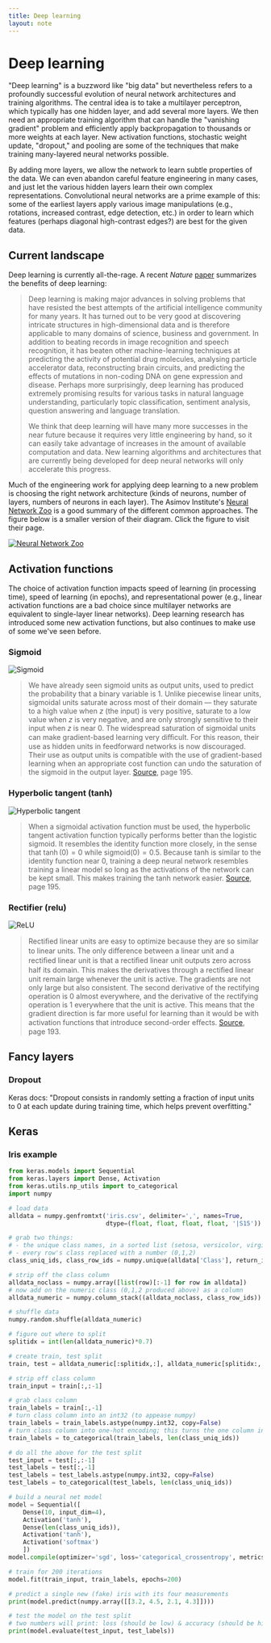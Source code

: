 ```yaml
---
title: Deep learning
layout: note
---
```


# Deep learning

"Deep learning" is a buzzword like "big data" but nevertheless refers to a profoundly successful evolution of neural network architectures and training algorithms. The central idea is to take a multilayer perceptron, which typically has one hidden layer, and add several more layers. We then need an appropriate training algorithm that can handle the "vanishing gradient" problem and efficiently apply backpropagation to thousands or more weights at each layer. New activation functions, stochastic weight update, "dropout," and pooling are some of the techniques that make training many-layered neural networks possible.

By adding more layers, we allow the network to learn subtle properties of the data. We can even abandon careful feature engineering in many cases, and just let the various hidden layers learn their own complex representations. Convolutional neural networks are a prime example of this: some of the earliest layers apply various image manipulations (e.g., rotations, increased contrast, edge detection, etc.) in order to learn which features (perhaps diagonal high-contrast edges?) are best for the given data.

## Current landscape

Deep learning is currently all-the-rage. A recent *Nature* [paper](https://www.cs.toronto.edu/~hinton/absps/NatureDeepReview.pdf) summarizes the benefits of deep learning:

> Deep learning is making major advances in solving problems that have resisted the best attempts of the artificial intelligence community for many years. It has turned out to be very good at discovering intricate structures in high-dimensional data and is therefore applicable to many domains of science, business and government. In addition to beating records in image recognition and speech recognition, it has beaten other machine-learning techniques at predicting the activity of potential drug molecules, analysing particle accelerator data, reconstructing brain circuits, and predicting the effects of mutations in non-coding DNA on gene expression and disease. Perhaps more surprisingly, deep learning has produced extremely promising results for various tasks in natural language understanding, particularly topic classification, sentiment analysis, question answering and language translation.
>
> We think that deep learning will have many more successes in the near future because it requires very little engineering by hand, so it can easily take advantage of increases in the amount of available computation and data. New learning algorithms and architectures that are currently being developed for deep neural networks will only accelerate this progress.

Much of the engineering work for applying deep learning to a new problem is choosing the right network architecture (kinds of neurons, number of layers, numbers of neurons in each layer). The Asimov Institute's [Neural Network Zoo](http://www.asimovinstitute.org/neural-network-zoo/) is a good summary of the different common approaches. The figure below is a smaller version of their diagram. Click the figure to visit their page.

[![Neural Network Zoo](/images/neuralnetworkzoo.png)](http://www.asimovinstitute.org/neural-network-zoo/)

## Activation functions

The choice of activation function impacts speed of learning (in processing time), speed of learning (in epochs), and representational power (e.g., linear activation functions are a bad choice since multilayer networks are equivalent to single-layer linear networks). Deep learning research has introduced some new activation functions, but also continues to make use of some we've seen before.

### Sigmoid

![Sigmoid](/images/logistic-curve.png)

> We have already seen sigmoid units as output units, used to predict the probability that a binary variable is 1. Unlike piecewise linear units, sigmoidal units saturate across most of their domain — they saturate to a high value when $z$ (the input) is very positive, saturate to a low value when $z$ is very negative, and are only strongly sensitive to their input when $z$ is near 0. The widespread saturation of sigmoidal units can make gradient-based learning very diﬃcult. For this reason, their use as hidden units in feedforward networks is now discouraged. Their use as output units is compatible with the use of gradient-based learning when an appropriate cost function can undo the saturation of the sigmoid in the output layer. [Source](http://www.deeplearningbook.org/contents/mlp.html), page 195.

### Hyperbolic tangent (tanh)

![Hyperbolic tangent](/images/tanh.png)

> When a sigmoidal activation function must be used, the hyperbolic tangent activation function typically performs better than the logistic sigmoid. It resembles the identity function more closely, in the sense that $\tanh(0)=0$ while $\text{sigmoid}(0)=0.5$. Because tanh is similar to the identity function near 0, training a deep neural network resembles training a linear model so long as the activations of the network can be kept small. This makes training the tanh network easier. [Source](http://www.deeplearningbook.org/contents/mlp.html), page 195.

### Rectifier (relu)

![ReLU](/images/relu.png)

> Rectiﬁed linear units are easy to optimize because they are so similar to linear units. The only diﬀerence between a linear unit and a rectiﬁed linear unit is that a rectiﬁed linear unit outputs zero across half its domain. This makes the derivatives through a rectiﬁed linear unit remain large whenever the unit is active. The gradients are not only large but also consistent. The second derivative of the rectifying operation is 0 almost everywhere, and the derivative of the rectifying operation is 1 everywhere that the unit is active. This means that the gradient direction is far more useful for learning than it would be with activation functions that introduce second-order eﬀects. [Source](http://www.deeplearningbook.org/contents/mlp.html), page 193.

## Fancy layers

### Dropout

Keras docs: "Dropout consists in randomly setting a fraction of input units to 0 at each update during training time, which helps prevent overfitting."

## Keras

### Iris example

```python
from keras.models import Sequential
from keras.layers import Dense, Activation
from keras.utils.np_utils import to_categorical
import numpy

# load data
alldata = numpy.genfromtxt('iris.csv', delimiter=',', names=True,
                           dtype=(float, float, float, float, '|S15'))

# grab two things:
# - the unique class names, in a sorted list (setosa, versicolor, virginica)
# - every row's class replaced with a number (0,1,2)
class_uniq_ids, class_row_ids = numpy.unique(alldata['Class'], return_inverse=True)

# strip off the class column
alldata_noclass = numpy.array([list(row)[:-1] for row in alldata])
# now add on the numeric class (0,1,2 produced above) as a column
alldata_numeric = numpy.column_stack((alldata_noclass, class_row_ids))

# shuffle data
numpy.random.shuffle(alldata_numeric)

# figure out where to split
splitidx = int(len(alldata_numeric)*0.7)

# create train, test split
train, test = alldata_numeric[:splitidx,:], alldata_numeric[splitidx:,:]

# strip off class column
train_input = train[:,:-1]

# grab class column
train_labels = train[:,-1]
# turn class column into an int32 (to appease numpy)
train_labels = train_labels.astype(numpy.int32, copy=False)
# turn class column into one-hot encoding; this turns the one column into three columns
train_labels = to_categorical(train_labels, len(class_uniq_ids))

# do all the above for the test split
test_input = test[:,:-1]
test_labels = test[:,-1]
test_labels = test_labels.astype(numpy.int32, copy=False)
test_labels = to_categorical(test_labels, len(class_uniq_ids))

# build a neural net model
model = Sequential([
    Dense(10, input_dim=4),
    Activation('tanh'),
    Dense(len(class_uniq_ids)),
    Activation('tanh'),
    Activation('softmax')
    ])
model.compile(optimizer='sgd', loss='categorical_crossentropy', metrics=['accuracy'])

# train for 200 iterations
model.fit(train_input, train_labels, epochs=200)

# predict a single new (fake) iris with its four measurements
print(model.predict(numpy.array([[3.2, 4.5, 2.1, 4.3]])))

# test the model on the test split
# two numbers will print: loss (should be low) & accuracy (should be high)
print(model.evaluate(test_input, test_labels))
```

